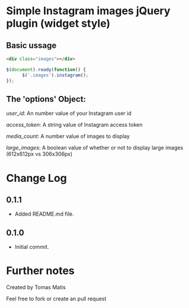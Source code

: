 # Simple Instagram images jQuery plugin (widget style)

## Basic ussage

```html
<div class="images"></div>
```

```js
$(document).ready(function() {
      $('.images').instagram();
});
```

## The 'options' Object:
*user_id*: An number value of your Instagram user id

*access_token*: A string value of Instagram access token

*media_count*: A number value of images to display

*large_images*: A boolean value of whether or not to display large images (612x612px vs 306x306px)

# Change Log

## 0.1.1
- Added README.md file.

## 0.1.0
- Initial commit.


# Further notes

Created by Tomas Matis

Feel free to fork or create an pull request 